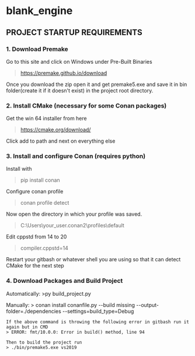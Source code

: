 # blank_engine

## PROJECT STARTUP REQUIREMENTS

### 1. Download Premake

Go to this site and click on Windows under Pre-Built Binaries
> https://premake.github.io/download 

Once you download the zip open it and get premake5.exe and save it in bin folder(create it if it doesn't exist) in the project root directory.

### 2. Install CMake (necessary for some Conan packages)

Get the win 64 installer from here
>https://cmake.org/download/

Click add to path and next on everything else

### 3. Install and configure Conan (requires python)

Install with
> pip install conan

Configure conan profile
> conan profile detect

Now open the directory in which your profile was saved. 
> C:\Users\your_user\.conan2\profiles\default

Edit cppstd from 14 to 20
> compiler.cppstd=14

Restart your gitbash or whatever shell you are using so that it can detect CMake for the next step

### 4. Download Packages and Build Project

Automatically:
    >py build_project.py

Manually:
    > conan install conanfile.py --build missing --output-folder=./dependencies --settings=build_type=Debug

    If the above command is throwing the following error in gitbash run it again but in CMD
    > ERROR: fmt/10.0.0: Error in build() method, line 94

    Then to build the project run
    > ./bin/premake5.exe vs2019